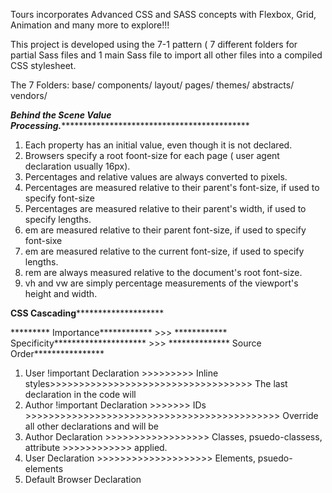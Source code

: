 Tours incorporates Advanced CSS and SASS concepts with Flexbox, Grid, Animation and many more to explore!!!

This project is developed using the 7-1 pattern ( 7 different folders for partial Sass files and 1 main Sass file to import all other files into a compiled CSS stylesheet.

The 7 Folders:
  base/
  components/
  layout/
  pages/
  themes/
  abstracts/
  vendors/

***********************Behind the Scene Value Processing.******************************************************************
  1. Each property has an initial value, even though it is not declared.
  2. Browsers specify a root foont-size for each page ( user agent declaration usually 16px).
  3. Percentages and relative values are always converted to pixels.
  4. Percentages are measured relative to their parent's font-size, if used to specify font-size
  5. Percentages are measured relative to their parent's width, if used to specify lengths.
  6. em are measured relative to their parent font-size, if used to specify font-sixe
  7. em are measured relative to the current font-size, if used to specify lengths.
  8. rem are always measured relative to the document's root font-size.
  9. vh and vw are simply percentage measurements of the viewport's height and width.
  
  
  ************************************************CSS Cascading********************************************************************
  
  ********* Importance************ >>> ************ Specificity********************* >>> ************** Source Order****************
  1. User !important Declaration >>>>>>>>> Inline styles>>>>>>>>>>>>>>>>>>>>>>>>>>>>>>>>>>> The last declaration in the code will 
  2. Author !important Declaration >>>>>>> IDs >>>>>>>>>>>>>>>>>>>>>>>>>>>>>>>>>>>>>>>>>>>> Override all other declarations and will be
  3. Author Declaration >>>>>>>>>>>>>>>>>> Classes, psuedo-classess, attribute >>>>>>>>>>>> applied.
  4. User Declaration >>>>>>>>>>>>>>>>>>>> Elements, psuedo-elements
  5. Default Browser Declaration

